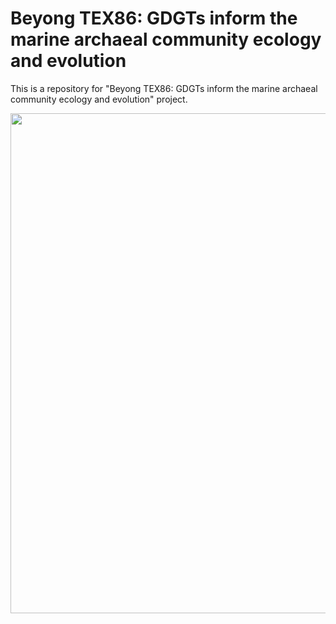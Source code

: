 # Beyong TEX86: GDGTs inform the marine archaeal community ecology and evolution
This is a repository for "Beyong TEX86: GDGTs inform the marine archaeal community ecology and evolution" project.

<img src="https://tamucs-my.sharepoint.com/:i:/g/personal/rrattan_tamu_edu/EbGH1oYps7NMsyggUEbC99MB5mgnkOaqk0em2vssqKhpFA?e=37RapE" width="800">
